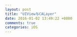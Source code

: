 ```yaml
---
layout: post
title: "UIView与CALayer"
date: 2016-01-02 13:49:22 +0800
comments: true
categories: iOS
---
```


